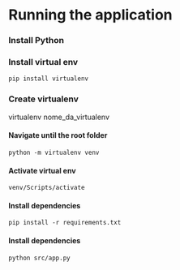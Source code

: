 # Running the application

### Install Python

### Install virtual env
```
pip install virtualenv
```

### Create virtualenv

virtualenv nome_da_virtualenv

#### Navigate until the root folder
```
python -m virtualenv venv
```

#### Activate virtual env
```
venv/Scripts/activate
```

#### Install dependencies
```
pip install -r requirements.txt
```

#### Install dependencies
```
python src/app.py
```